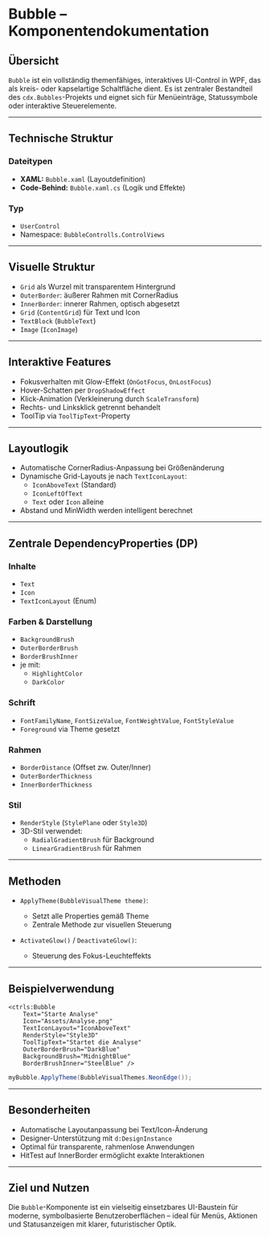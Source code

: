 # Bubble – Komponentendokumentation

## Übersicht
`Bubble` ist ein vollständig themenfähiges, interaktives UI-Control in WPF, das als kreis- oder kapselartige Schaltfläche dient. Es ist zentraler Bestandteil des `cdx.Bubbles`-Projekts und eignet sich für Menüeinträge, Statussymbole oder interaktive Steuerelemente.

---

## Technische Struktur

### Dateitypen
- **XAML:** `Bubble.xaml` (Layoutdefinition)
- **Code-Behind:** `Bubble.xaml.cs` (Logik und Effekte)

### Typ
- `UserControl`
- Namespace: `BubbleControlls.ControlViews`

---

## Visuelle Struktur

- `Grid` als Wurzel mit transparentem Hintergrund
- `OuterBorder`: äußerer Rahmen mit CornerRadius
- `InnerBorder`: innerer Rahmen, optisch abgesetzt
- `Grid` (`ContentGrid`) für Text und Icon
- `TextBlock` (`BubbleText`)
- `Image` (`IconImage`)

---

## Interaktive Features

- Fokusverhalten mit Glow-Effekt (`OnGotFocus`, `OnLostFocus`)
- Hover-Schatten per `DropShadowEffect`
- Klick-Animation (Verkleinerung durch `ScaleTransform`)
- Rechts- und Linksklick getrennt behandelt
- ToolTip via `ToolTipText`-Property

---

## Layoutlogik

- Automatische CornerRadius-Anpassung bei Größenänderung
- Dynamische Grid-Layouts je nach `TextIconLayout`:
  - `IconAboveText` (Standard)
  - `IconLeftOfText`
  - `Text` oder `Icon` alleine
- Abstand und MinWidth werden intelligent berechnet

---

## Zentrale DependencyProperties (DP)

### Inhalte
- `Text`
- `Icon`
- `TextIconLayout` (Enum)

### Farben & Darstellung
- `BackgroundBrush`
- `OuterBorderBrush`
- `BorderBrushInner`
- je mit:
  - `HighlightColor`
  - `DarkColor`

### Schrift
- `FontFamilyName`, `FontSizeValue`, `FontWeightValue`, `FontStyleValue`
- `Foreground` via Theme gesetzt

### Rahmen
- `BorderDistance` (Offset zw. Outer/Inner)
- `OuterBorderThickness`
- `InnerBorderThickness`

### Stil
- `RenderStyle` (`StylePlane` oder `Style3D`)
- 3D-Stil verwendet:
  - `RadialGradientBrush` für Background
  - `LinearGradientBrush` für Rahmen

---

## Methoden

- `ApplyTheme(BubbleVisualTheme theme)`:
  - Setzt alle Properties gemäß Theme
  - Zentrale Methode zur visuellen Steuerung

- `ActivateGlow()` / `DeactivateGlow()`:
  - Steuerung des Fokus-Leuchteffekts

---

## Beispielverwendung

```xaml
<ctrls:Bubble
    Text="Starte Analyse"
    Icon="Assets/Analyse.png"
    TextIconLayout="IconAboveText"
    RenderStyle="Style3D"
    ToolTipText="Startet die Analyse"
    OuterBorderBrush="DarkBlue"
    BackgroundBrush="MidnightBlue"
    BorderBrushInner="SteelBlue" />
```

```csharp
myBubble.ApplyTheme(BubbleVisualThemes.NeonEdge());
```

---

## Besonderheiten

- Automatische Layoutanpassung bei Text/Icon-Änderung
- Designer-Unterstützung mit `d:DesignInstance`
- Optimal für transparente, rahmenlose Anwendungen
- HitTest auf InnerBorder ermöglicht exakte Interaktionen

---

## Ziel und Nutzen

Die `Bubble`-Komponente ist ein vielseitig einsetzbares UI-Baustein für moderne, symbolbasierte Benutzeroberflächen – ideal für Menüs, Aktionen und Statusanzeigen mit klarer, futuristischer Optik.
